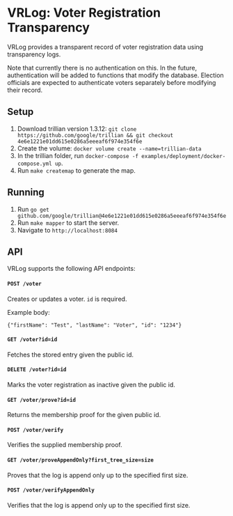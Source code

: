 # VRLog: Voter Registration Transparency

VRLog provides a transparent record of voter registration data using transparency logs.

Note that currently there is no authentication on this. In the future, authentication will be added to functions that modify the database. Election officials are expected to authenticate voters separately before modifying their record.

## Setup

1. Download trillian version 1.3.12: `git clone https://github.com/google/trillian && git checkout 4e6e1221e01dd615e0286a5eeeaf6f974e354f6e`
2. Create the volume: `docker volume create --name=trillian-data`
3. In the trillian folder, run `docker-compose -f examples/deployment/docker-compose.yml up`.
4. Run `make createmap` to generate the map.

## Running

1. Run `go get github.com/google/trillian@4e6e1221e01dd615e0286a5eeeaf6f974e354f6e`
2. Run `make mapper` to start the server.
3. Navigate to `http://localhost:8084`

## API

VRLog supports the following API endpoints:

#### `POST /voter`

Creates or updates a voter. `id` is required.

Example body:

`{"firstName": "Test", "lastName": "Voter", "id": "1234"}`

#### `GET /voter?id=id`

Fetches the stored entry given the public id.

#### `DELETE /voter?id=id`

Marks the voter registration as inactive given the public id.

#### `GET /voter/prove?id=id`

Returns the membership proof for the given public id.

#### `POST /voter/verify`

Verifies the supplied membership proof.

#### `GET /voter/proveAppendOnly?first_tree_size=size`

Proves that the log is append only up to the specified first size.

#### `POST /voter/verifyAppendOnly`

Verifies that the log is append only up to the specified first size.
